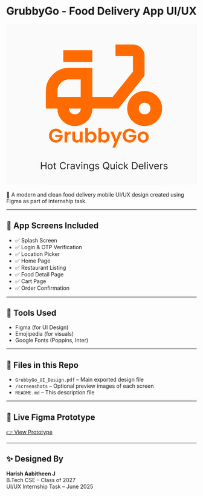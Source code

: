 # GrubbyGo - Food Delivery App UI/UX

![Preview of GrubbyGo Food Delivery App UI](./preview.png)


🎨 A modern and clean food delivery mobile UI/UX design created using Figma as part of internship task.

---

## 📱 App Screens Included

- ✅ Splash Screen  
- ✅ Login & OTP Verification  
- ✅ Location Picker  
- ✅ Home Page  
- ✅ Restaurant Listing  
- ✅ Food Detail Page  
- ✅ Cart Page  
- ✅ Order Confirmation  

---

## 🚀 Tools Used

- Figma (for UI Design)
- Emojipedia (for visuals)
- Google Fonts (Poppins, Inter)

---

## 📁 Files in this Repo

- `GrubbyGo_UI_Design.pdf` – Main exported design file  
- `/screenshots` – Optional preview images of each screen  
- `README.md` – This description file  

---

## 🔗 Live Figma Prototype

[👉 View Prototype](https://www.figma.com/design/EUMbY5DPuOAeDCvXfMTYTo/GrubbyGo-Food-App-UI?node-id=0-1&t=TRvzngq7bymwFAlR-1)

---

## ✨ Designed By

**Harish Aabitheen J**  
B.Tech CSE – Class of 2027  
UI/UX Internship Task – June 2025
